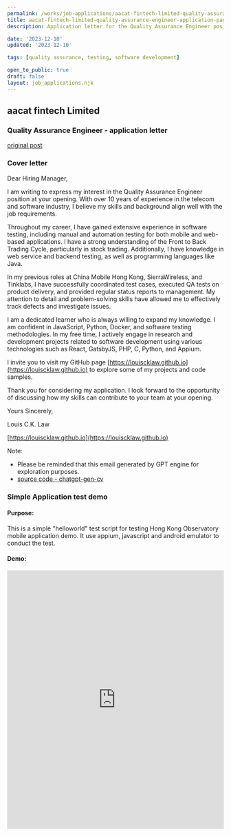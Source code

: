 ```yaml
---
permalink: /works/job-applications/aacat-fintech-limited-quality-assurance-engineer/index.html
title: aacat-fintech-limited-quality-assurance-engineer-application-page
description: Application letter for the Quality Assurance Engineer position at aacat fintech Limited.

date: '2023-12-10'
updated: '2023-12-10'

tags: [quality assurance, testing, software development]

open_to_public: true
draft: false
layout: job_applications.njk
---
```


<!-- http://localhost:8080/works/job-applications/aacat-fintech-limited-quality-assurance-engineer/index.html -->

<div class="letter-header">
  <h2>aacat fintech Limited</h2>
  <h3>Quality Assurance Engineer - application letter</h3>
  <p><a href="./post.png">original post</a></p>
</div>

### Cover letter

<div class="letter-container">
Dear Hiring Manager,

<div class="spacer"></div>

I am writing to express my interest in the Quality Assurance Engineer position at your opening. With over 10 years of experience in the telecom and software industry, I believe my skills and background align well with the job requirements.

Throughout my career, I have gained extensive experience in software testing, including manual and automation testing for both mobile and web-based applications. I have a strong understanding of the Front to Back Trading Cycle, particularly in stock trading. Additionally, I have knowledge in web service and backend testing, as well as programming languages like Java.

In my previous roles at China Mobile Hong Kong, SierraWireless, and Tinklabs, I have successfully coordinated test cases, executed QA tests on product delivery, and provided regular status reports to management. My attention to detail and problem-solving skills have allowed me to effectively track defects and investigate issues.

I am a dedicated learner who is always willing to expand my knowledge. I am confident in JavaScript, Python, Docker, and software testing methodologies. In my free time, I actively engage in research and development projects related to software development using various technologies such as React, GatsbyJS, PHP, C, Python, and Appium.

I invite you to visit my GitHub page [https://louiscklaw.github.io](https://louiscklaw.github.io) to explore some of my projects and code samples.

Thank you for considering my application. I look forward to the opportunity of discussing how my skills can contribute to your team at your opening.

<div class="spacer"></div>

Yours Sincerely,

Louis C.K. Law

[https://louiscklaw.github.io](https://louiscklaw.github.io)

<div class="spacer"></div>

Note:

- Please be reminded that this email generated by GPT engine for exploration purposes.
- [source code - chatgpt-gen-cv](https://github.com/louiscklaw/ai-playlist/tree/master/teamprompt-tryout/chatgpt-gen-cv)
</div>

### Simple Application test demo

#### Purpose:

This is a simple "helloworld" test script for testing Hong Kong Observatory mobile application demo. It use appium, javascript and android emulator to conduct the test.

#### Demo:

<iframe 
  class="shadow"
  width="100%" 
  height="600px" 
  src="https://www.youtube.com/embed/2fMBSod31ao" 
  title="YouTube video player" 
  frameborder="0" 
  allow="accelerometer; autoplay; clipboard-write; encrypted-media; gyroscope; picture-in-picture; web-share" 
  allowfullscreen>
</iframe>
